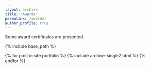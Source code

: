 ```yaml
---
layout: archive
title: "Awards"
permalink: /awards/
author_profile: true
---
```


Some award certificates are presented.

{% include base_path %}


{% for post in site.portfolio %}
  {% include archive-single2.html %}
{% endfor %}
